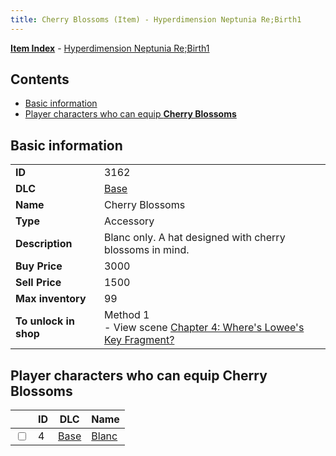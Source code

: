 ```yaml
---
title: Cherry Blossoms (Item) - Hyperdimension Neptunia Re;Birth1
---
```


[**Item Index**](/neptunia/rb1/item/index.html) - [Hyperdimension Neptunia Re;Birth1](/neptunia/rb1)

## Contents

- [Basic information](#basic-information)
- [Player characters who can equip **Cherry Blossoms**](#player-characters-who-can-equip-cherry-blossoms)

## Basic information

|   |   |
| -- | -- |
| **ID** | 3162 |
| **DLC** | [Base](/neptunia/rb1/dlc/1-base.html) |
| **Name** | Cherry Blossoms |
| **Type** | Accessory |
| **Description** | Blanc only. A hat designed with cherry blossoms in mind. |
| **Buy Price** | 3000 |
| **Sell Price** | 1500 |
| **Max inventory** | 99 |
| **To unlock in shop** | Method 1<br />- View scene [Chapter 4: Where's Lowee's Key Fragment?](/neptunia/rb1/scene/1-410-chapter-4-wheres-lowees-key-fragment.html) |


## Player characters who can equip **Cherry Blossoms**

|    | ID | DLC | Name |
| -- | -- | --- | ---- |
| <input type="checkbox" id="rb1-player-1-4" class="trackbox" /> | 4 | [Base](/neptunia/rb1/dlc/1-base.html) | [Blanc](/neptunia/rb1/player/1-4-blanc.html) |
